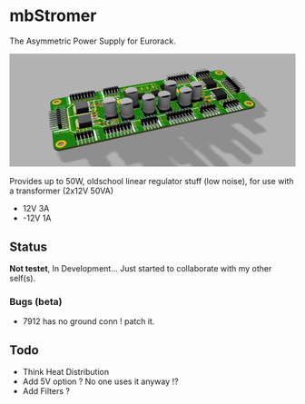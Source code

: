 # mbStromer

The Asymmetric Power Supply for Eurorack.

![pcb image](rendering.png "Logo Title Text 1")

Provides up to 50W, oldschool linear regulator stuff (low noise), for use with a transformer (2x12V 50VA)
* 12V 3A
* -12V 1A

## Status

**Not testet**, In Development... Just started to collaborate with my other self(s).

### Bugs (beta)

* 7912 has no ground conn ! patch it.

## Todo

* Think Heat Distribution
* Add 5V option ? No one uses it anyway !?
* Add Filters ?
